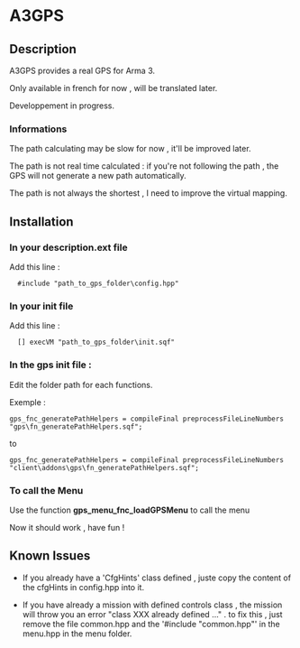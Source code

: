 # A3GPS

## Description

A3GPS provides a real GPS for Arma 3.

Only available in french for now , will be translated later.

Developpement in progress.

### Informations

The path calculating may be slow for now , it'll be improved later.

The path is not real time calculated : if you're not following the path , the GPS will not generate a new path automatically.

The path is not always the shortest , I need to improve the virtual mapping.

## Installation

### In your description.ext file 
Add this line : 
```sqf
  #include "path_to_gps_folder\config.hpp"
```

### In your init file
Add this line : 
```sqf
  [] execVM "path_to_gps_folder\init.sqf"
```

### In the gps init file :
Edit the folder path for each functions.
  
  Exemple :
  ```sqf
  gps_fnc_generatePathHelpers = compileFinal preprocessFileLineNumbers "gps\fn_generatePathHelpers.sqf";
  ```
  to
  ```sqf
  gps_fnc_generatePathHelpers = compileFinal preprocessFileLineNumbers "client\addons\gps\fn_generatePathHelpers.sqf";
  ```

### To call the Menu

Use the function **gps_menu_fnc_loadGPSMenu** to call the menu

Now it should work , have fun !

## Known Issues

- If you already have a 'CfgHints' class defined , juste copy the content of the cfgHints in config.hpp into it.

- If you have already a mission with defined controls class , the mission will throw you an error "class XXX already defined ..." . to fix this , just remove the file common.hpp and the '#include "common.hpp"' in the menu.hpp in the menu folder.




